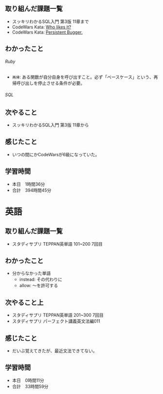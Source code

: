 ## 取り組んだ課題一覧
- スッキリわかるSQL入門 第3版 11章まで
- CodeWars Kata: [Who likes it?](https://www.codewars.com/kata/5266876b8f4bf2da9b000362/ruby)
- CodeWars Kata: [Persistent Bugger.](https://www.codewars.com/kata/55bf01e5a717a0d57e0000ec/solutions/ruby)
## わかったこと
###### Ruby
- `再帰`: ある関数が自分自身を呼び出すこと。必ず「ベースケース」という、再帰呼び出しを停止させる条件が必要。
###### SQL

## 次やること
- スッキリわかるSQL入門 第3版 11章から
## 感じたこと
- いつの間にかCodeWarsが6級になっていた。
## 学習時間
- 本日　1時間36分
- 合計　394時間45分


# 英語
## 取り組んだ課題一覧
- スタディサプリ TEPPAN英単語 101~200 7回目
## わかったこと
- 分からなかった単語
    - instead: その代わりに
    - allow: ～を許可する
## 次やること上
- スタディサプリ TEPPAN英単語 201~300 7回目
- スタディサプリ パーフェクト講義英文法編011
## 感じたこと
- だいぶ覚えてきたが、最近文法できてない。
## 学習時間
- 本日　0時間11分
- 合計　33時間59分